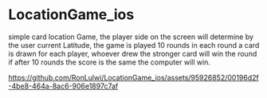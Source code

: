 # LocationGame_ios

simple card location Game, the player side on the screen will determine by the user current Latitude, the game is played 10 rounds in each round a card is drawn for each player, whoever drew the stronger card will win the round if after 10 rounds the score is the same the computer will win.

https://github.com/RonLulwi/LocationGame_ios/assets/95926852/00196d2f-4be8-464a-8ac6-906e1897c7af


